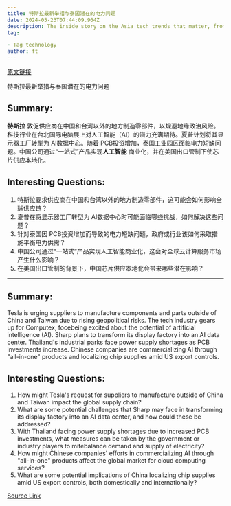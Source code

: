 ```yaml
---
title: 特斯拉最新举措与泰国潜在的电力问题
date: 2024-05-23T07:44:09.964Z
description: The inside story on the Asia tech trends that matter, from Nikkei Asia and the Financial Times
tag: 

- Tag technology
author: ft
---
```


[原文链接](https://ft.com/content/fc361d7c-f9a2-483d-a590-d03d995dddbb)

特斯拉最新举措与泰国潜在的电力问题

## Summary:
**特斯拉** 敦促供应商在中国和台湾以外的地方制造零部件，以规避地缘政治风险。科技行业在台北国际电脑展上对人工智能（AI）的潜力充满期待。夏普计划将其显示器工厂转型为 AI数据中心。随着 PCB投资增加，泰国工业园区面临电力短缺问题。中国公司通过“一站式”产品实现**人工智能** 商业化，并在美国出口管制下使芯片供应本地化。

## Interesting Questions: 
1. 特斯拉要求供应商在中国和台湾以外的地方制造零部件，这可能会如何影响全球供应链？
2. 夏普在将显示器工厂转型为 AI数据中心时可能面临哪些挑战，如何解决这些问题？
3. 针对泰国因 PCB投资增加而导致的电力短缺问题，政府或行业该如何采取措施平衡电力供需？
4. 中国公司通过“一站式”产品实现人工智能商业化，这会对全球云计算服务市场产生什么影响？ 
5. 在美国出口管制的背景下，中国芯片供应本地化会带来哪些潜在影响？

---

## Summary:
Tesla is urging suppliers to manufacture components and parts outside of China and Taiwan due to rising geopolitical risks. The tech industry gears up for Computex, focebeing excited about the potential of artificial intelligence (AI). Sharp plans to transform its display factory into an AI data center. Thailand's industrial parks face power supply shortages as PCB investments increase. Chinese companies are commercializing AI through "all-in-one" products and localizing chip supplies amid US export controls.

## Interesting Questions:
1. How might Tesla's request for suppliers to manufacture outside of China and Taiwan impact the global supply chain? 
2. What are some potential challenges that Sharp may face in transforming its display factory into an AI data center, and how could these be addressed?
3. With Thailand facing power supply shortages due to increased PCB investments, what measures can be taken by the government or industry players to mitebalance demand and supply of electricity?
4. How might Chinese companies' efforts in commercializing AI through "all-in-one" products affect the global market for cloud computing services? 
5. What are some potential implications of China localizing chip supplies amid US export controls, both domestically and internationally?

[Source Link](https://ft.com/content/fc361d7c-f9a2-483d-a590-d03d995dddbb)

